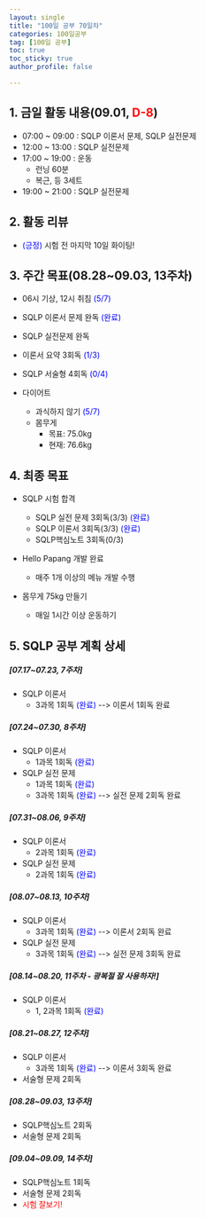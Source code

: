 ```yaml
---
layout: single
title: "100일 공부 70일차"
categories: 100일공부
tag: [100일 공부]
toc: true
toc_sticky: true
author_profile: false

---
```


## 1. 금일 활동 내용(09.01, <span style = "color:red">D-8</span>)

* 07:00 ~ 09:00 : SQLP 이론서 문제, SQLP 실전문제
* 12:00 ~ 13:00 : SQLP 실전문제
* 17:00 ~ 19:00 : 운동
  * 런닝 60분
  * 복근, 등 3세트
* 19:00 ~ 21:00 : SQLP 실전문제



## 2. 활동 리뷰

* <span style = "color:blue">(긍정)</span> 시험 전 마지막 10일 화이팅! 



##  3. 주간 목표(08.28~09.03, 13주차)

* 06시 기상, 12시 취침 <span style = "color:blue">(5/7)</span>
* SQLP 이론서 문제 완독 <span style = "color:blue">(완료)</span>
  
* SQLP 실전문제 완독
  
* 이론서 요약 3회독 <span style = "color:blue">(1/3)</span>
  
* SQLP 서술형 4회독 <span style = "color:blue">(0/4)</span>
  
* 다이어트
  * 과식하지 않기 <span style = "color:blue">(5/7)</span>
  * 몸무게
    * 목표: 75.0kg
    * 현재: 76.6kg



## 4. 최종 목표

* SQLP 시험 합격
  * SQLP 실전 문제 3회독(3/3) <span style = "color:blue">(완료)</span>
  * SQLP 이론서 3회독(3/3) <span style = "color:blue">(완료)</span>
  * SQLP핵심노트 3회독(0/3)
* Hello Papang 개발 완료
  * 매주 1개 이상의 메뉴 개발 수행

* 몸무게 75kg 만들기
  * 매일 1시간 이상 운동하기



## 5. SQLP 공부 계획 상세

##### [07.17~07.23, 7주차]

* SQLP 이론서 
  * 3과목 1회독 <span style = "color:blue">(완료)</span> --> 이론서 1회독 완료

##### [07.24~07.30, 8주차]

* SQLP 이론서
  * 1과목 1회독 <span style = "color:blue">(완료)</span>
* SQLP 실전 문제
  * 1과목 1회독 <span style = "color:blue">(완료)</span>
  * 3과목 1회독 <span style = "color:blue">(완료)</span>  --> 실전 문제 2회독 완료

##### [07.31~08.06, 9주차]

* SQLP 이론서 
  * 2과목 1회독 <span style = "color:blue">(완료)</span>
* SQLP 실전 문제
  * 2과목 1회독 <span style = "color:blue">(완료)</span>

##### [08.07~08.13, 10주차]

* SQLP 이론서 
  * 3과목 1회독 <span style = "color:blue">(완료)</span> --> 이론서 2회독 완료
* SQLP 실전 문제
  * 3과목 1회독 <span style = "color:blue">(완료)</span> --> 실전 문제 3회독 완료

##### [08.14~08.20, 11주차 - 광복절 잘 사용하자!]

* SQLP 이론서 
  * 1, 2과목 1회독 <span style = "color:blue">(완료)</span>

##### [08.21~08.27, 12주차]

* SQLP 이론서 
  * 3과목 1회독 <span style = "color:blue">(완료)</span> --> 이론서 3회독 완료
* 서술형 문제 2회독

##### [08.28~09.03, 13주차]

* SQLP핵심노트 2회독
* 서술형 문제 2회독

##### [09.04~09.09, 14주차]

* SQLP핵심노트 1회독
* 서술형 문제 2회독
* <span style = "color:red">시험 잘보기!</span>
